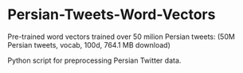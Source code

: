 # Persian-Tweets-Word-Vectors

Pre-trained word vectors trained over 50 milion Persian tweets:
(50M Persian tweets, vocab, 100d, 764.1 MB download)

 Python script for preprocessing Persian Twitter data. 

